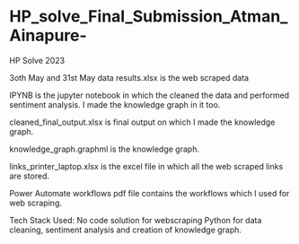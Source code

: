 # HP_solve_Final_Submission_Atman_Ainapure-
HP Solve 2023

3oth May and 31st May data results.xlsx is the web scraped data

IPYNB is the jupyter notebook in which the cleaned the data and performed sentiment analysis. I made the knowledge graph in it too.

cleaned_final_output.xlsx is final output on which I made the knowledge graph.

knowledge_graph.graphml is the knowledge graph.

links_printer_laptop.xlsx is the excel file in which all the web scraped links are stored.

Power Automate workflows pdf file contains the workflows which I used for web scraping.


Tech Stack Used:
No code solution for webscraping
Python for data cleaning, sentiment analysis and creation of knowledge graph.
